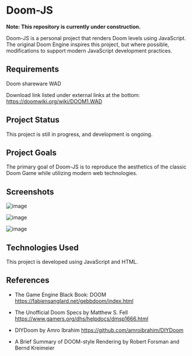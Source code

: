 # Doom-JS

**Note: This repository is currently under construction.**

Doom-JS is a personal project that renders Doom levels using JavaScript. The original Doom Engine inspires this project, but where possible, modifications to support modern JavaScript development practices. 

## Requirements
Doom shareware WAD

Download link listed under external links at the bottom:
https://doomwiki.org/wiki/DOOM1.WAD

## Project Status

This project is still in progress, and development is ongoing. 

## Project Goals

The primary goal of Doom-JS is to reproduce the aesthetics of the classic Doom Game while utilizing modern web technologies.

## Screenshots

![image](https://github.com/LMcAlpine/doom-js/assets/66102230/16839fa1-0af0-4d46-9dfe-3647ebe0f67b)

![image](https://github.com/LMcAlpine/doom-js/assets/66102230/f78d36e6-e59a-43b5-ac31-fe0a2f8c68a9)

![image](https://github.com/LMcAlpine/doom-js/assets/66102230/88ea1815-42f9-484e-b2e5-c15cf4093ffe)



## Technologies Used

This project is developed using JavaScript and HTML.

## References
- The Game Engine Black Book: DOOM
https://fabiensanglard.net/gebbdoom/index.html

- The Unofficial Doom Specs by Matthew S. Fell
https://www.gamers.org/dhs/helpdocs/dmsp1666.html

- DIYDoom by Amro Ibrahim
https://github.com/amroibrahim/DIYDoom

- A Brief Summary of DOOM-style Rendering by Robert Forsman and Bernd Kreimeier
